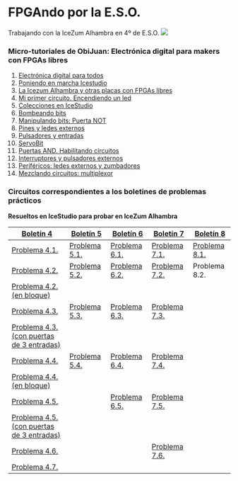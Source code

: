 # FPGAndo por la E.S.O.
Trabajando con la IceZum Alhambra en 4º de E.S.O.
![](http://fpgawars.github.io/img/projects/icezum.png)

### Micro-tutoriales de ObiJuan: **Electrónica digital para makers con FPGAs libres**
1. [Electrónica digital para todos](https://youtu.be/R59Q-MwFbM8)
2. [Poniendo en marcha Icestudio](https://youtu.be/ELQLphztOjQ)
3. [La Icezum Alhambra y otras placas con FPGAs libres](https://youtu.be/X0tTh7tYOZg)
4. [Mi primer circuito. Encendiendo un led](https://youtu.be/1y5nwX6fGP4)
5. [Colecciones en IceStudio](https://youtu.be/BK0U7Hm-HII)
6. [Bombeando bits](https://youtu.be/3IcehX7UmIo)
7. [Manipulando bits: Puerta NOT](https://youtu.be/xgdiBnzz4XQ)
8. [Pines y ledes externos](https://youtu.be/aWXtGDKhGVk)
9. [Pulsadores y entradas](https://youtu.be/7LOdYJt077M)
10. [ServoBit](https://youtu.be/l1p-S1jtcP0)
11. [Puertas AND. Habilitando circuitos](https://youtu.be/C9ZmECWfDfQ)
12. [Interruptores y pulsadores externos](https://youtu.be/8UhAs8vLDq0)
13. [Periféricos: ledes externos y zumbadores](https://youtu.be/AoPO-AXYeWk)
14. [Mezclando circuitos: multiplexor](https://youtu.be/VqJVGluqPE8)



### Circuitos correspondientes a los boletines de problemas prácticos
**Resueltos en IceStudio para probar en IceZum Alhambra**

[Boletín 4](problemas/boletínED4.pdf)  | [Boletín 5](problemas/boletínED5.pdf)  | [Boletín 6](problemas/boletínED6.pdf)  | [Boletín 7](problemas/boletínED7.pdf) | [Boletín 8](problemas/boletínED8.pdf)
--|---|---|--|--|
[Problema 4.1.](problemas/Ejercicio41.ice)  | [Problema 5.1.](problemas/Ejercicio51.ice)  | [Problema 6.1.](problemas/Ejercicio61.ice)   | [Problema 7.1.](problemas/Ejercicio71.ice) | [Problema 8.1.](problemas/Ejercicio81.ice)
[Problema 4.2.](problemas/Ejercicio42.ice)  | [Problema 5.2.](problemas/Ejercicio52.ice)  | [Problema 6.2.](problemas/Ejercicio62.ice)  |  [Problema 7.2.](problemas/Ejercicio72.ice)| Problema 8.2.
[Problema 4.2. (en bloque)](problemas/Ejercicio42Bloque.ice)  |   |   |   |
[Problema 4.3.](problemas/Ejercicio43.ice)  | [Problema 5.3.](problemas/Ejercicio53.ice)  |[Problema 6.3.](problemas/Ejercicio63.ice)   |  [Problema 7.3.](problemas/Ejercicio73.ice)|
[Problema 4.3. (con puertas de 3 entradas)](problemas/Ejercicio43B.ice)|   |   |   |
[Problema 4.4.](problemas/Ejercicio44.ice)  | [Problema 5.4.](problemas/Ejercicio54.ice)  |[Problema 6.4.](problemas/Ejercicio64.ice)   | [Problema 7.4.](problemas/Ejercicio74.ice) |
[Problema 4.4. (en bloque)](problemas/Ejercicio44Bloque.ice)  |  |  |  |
[Problema 4.5.](problemas/Ejercicio45.ice)  |   |  [Problema 6.5.](problemas/Ejercicio65.ice) | [Problema 7.5.](problemas/Ejercicio75.ice) |
[Problema 4.5. (con puertas de 3 entradas)](problemas/Ejercicio5B.ice)  |   |  |  |
[Problema 4.6.](problemas/Ejercicio46.ice)  |   |   | [Problema 7.6.](problemas/Ejercicio76.ice) |
[Problema 4.7.](problemas/Ejercicio47.ice)  |   |   |  |
